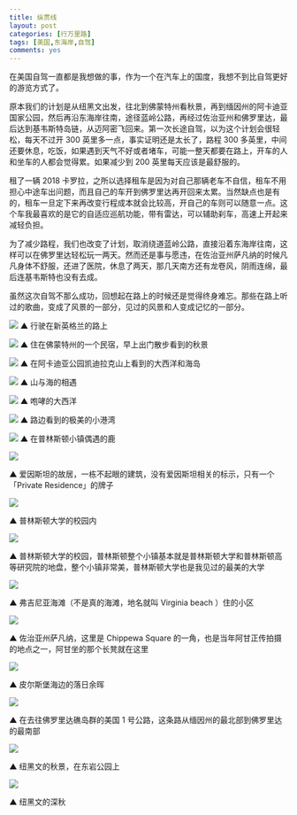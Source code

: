 ```yaml
---
title: 纵贯线
layout: post
categories: [行万里路]
tags: [美国,东海岸,自驾]
comments: yes
---
```


在美国自驾一直都是我想做的事，作为一个在汽车上的国度，我想不到比自驾更好的游览方式了。

原本我们的计划是从纽黑文出发，往北到佛蒙特州看秋景，再到缅因州的阿卡迪亚国家公园，然后再沿东海岸往南，途径蓝岭公路，再经过佐治亚州和佛罗里达，最后达到基韦斯特岛链，从迈阿密飞回来。第一次长途自驾，以为这个计划会很轻松，每天不过开 300 英里多一点，事实证明还是太长了，路程 300 多英里，中间还要休息，吃饭，如果遇到天气不好或者堵车，可能一整天都要在路上，开车的人和坐车的人都会觉得累。如果减少到 200 英里每天应该是最舒服的。

租了一辆 2018 卡罗拉，之所以选择租车是因为对自己那辆老车不自信，租车不用担心中途车出问题，而且自己的车开到佛罗里达再开回来太累。当然缺点也是有的，租车一旦定下来再改变行程成本就会比较高，开自己的车则可以随意一点。这个车我最喜欢的是它的自适应巡航功能，带有雷达，可以辅助刹车，高速上开起来减轻负担。

为了减少路程，我们也改变了计划，取消绕道蓝岭公路，直接沿着东海岸往南，这样可以在佛罗里达轻松玩一两天。然而还是事与愿违，在佐治亚州萨凡纳的时候凡凡身体不舒服，还进了医院，休息了两天，那几天南方还有龙卷风，阴雨连绵，最后连基韦斯特也没有去成。

虽然这次自驾不那么成功，回想起在路上的时候还是觉得终身难忘。那些在路上听过的歌曲，变成了风景的一部分，见过的风景和人变成记忆的一部分。

![](https://blog-1252159939.cos.ap-hongkong.myqcloud.com/On%20the%20road.jpg) 
▲ 行驶在新英格兰的路上

![](https://blog-1252159939.cos.ap-hongkong.myqcloud.com/Vermont%20fall.jpg) 
▲ 住在佛蒙特州的一个民宿，早上出门散步看到的秋景

![](https://blog-1252159939.cos.ap-hongkong.myqcloud.com/Acadia2.jpg) 
▲ 在阿卡迪亚公园凯迪拉克山上看到的大西洋和海岛

![](https://blog-1252159939.cos.ap-hongkong.myqcloud.com/Acadia1.jpg) 
▲ 山与海的相遇

![](https://blog-1252159939.cos.ap-hongkong.myqcloud.com/Acadia3.jpg) 
▲ 咆哮的大西洋

![](https://blog-1252159939.cos.ap-hongkong.myqcloud.com/Acadia4.jpg) 
▲ 路边看到的极美的小港湾

![](https://blog-1252159939.cos.ap-hongkong.myqcloud.com/Princeton2.jpg) 
▲ 在普林斯顿小镇偶遇的鹿

![](https://blog-1252159939.cos.ap-hongkong.myqcloud.com/Princeton1.jpg)

▲ 爱因斯坦的故居，一栋不起眼的建筑，没有爱因斯坦相关的标示，只有一个「Private Residence」的牌子

![](https://blog-1252159939.cos.ap-hongkong.myqcloud.com/Princeton3.jpg)

▲ 普林斯顿大学的校园内

![](https://blog-1252159939.cos.ap-hongkong.myqcloud.com/Princeton4.jpg)

▲ 普林斯顿大学的校园，普林斯顿整个小镇基本就是普林斯顿大学和普林斯顿高等研究院的地盘，整个小镇非常美，普林斯顿大学也是我见过的最美的大学

![](https://blog-1252159939.cos.ap-hongkong.myqcloud.com/Virginia%20beach.jpg)

▲ 弗吉尼亚海滩（不是真的海滩，地名就叫 Virginia beach ）住的小区

![](https://blog-1252159939.cos.ap-hongkong.myqcloud.com/GA.jpg)

▲ 佐治亚州萨凡纳，这里是 Chippewa Square 的一角，也是当年阿甘正传拍摄的地点之一，阿甘坐的那个长凳就在这里

![](https://blog-1252159939.cos.ap-hongkong.myqcloud.com/Sunset.jpg)

▲ 皮尔斯堡海边的落日余晖

![](https://blog-1252159939.cos.ap-hongkong.myqcloud.com/US1%20South.jpg)

▲  在去往佛罗里达礁岛群的美国 1 号公路，这条路从缅因州的最北部到佛罗里达的最南部

![](https://blog-1252159939.cos.ap-hongkong.myqcloud.com/NH%20fall3.jpg)

▲  纽黑文的秋景，在东岩公园上

![](https://blog-1252159939.cos.ap-hongkong.myqcloud.com/NH%20fall5.jpg)

▲  纽黑文的深秋